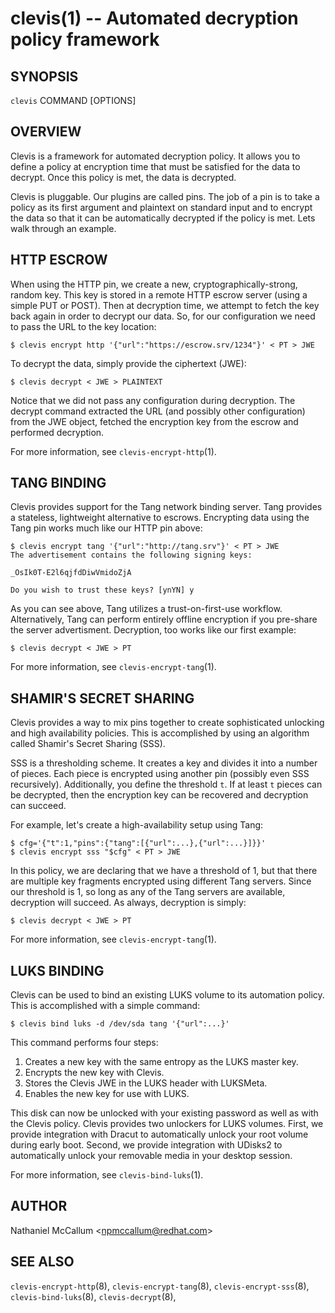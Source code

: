 clevis(1) -- Automated decryption policy framework
==================================================

## SYNOPSIS

`clevis` COMMAND [OPTIONS]

## OVERVIEW

Clevis is a framework for automated decryption policy. It allows you to define
a policy at encryption time that must be satisfied for the data to decrypt.
Once this policy is met, the data is decrypted.

Clevis is pluggable. Our plugins are called pins. The job of a pin is to
take a policy as its first argument and plaintext on standard input and to
encrypt the data so that it can be automatically decrypted if the policy is
met. Lets walk through an example.

## HTTP ESCROW

When using the HTTP pin, we create a new, cryptographically-strong, random key.
This key is stored in a remote HTTP escrow server (using a simple PUT or POST).
Then at decryption time, we attempt to fetch the key back again in order to
decrypt our data. So, for our configuration we need to pass the URL to the key
location:

    $ clevis encrypt http '{"url":"https://escrow.srv/1234"}' < PT > JWE

To decrypt the data, simply provide the ciphertext (JWE):

    $ clevis decrypt < JWE > PLAINTEXT

Notice that we did not pass any configuration during decryption. The decrypt
command extracted the URL (and possibly other configuration) from the JWE
object, fetched the encryption key from the escrow and performed decryption.

For more information, see `clevis-encrypt-http`(1).

## TANG BINDING

Clevis provides support for the Tang network binding server. Tang provides
a stateless, lightweight alternative to escrows. Encrypting data using the Tang
pin works much like our HTTP pin above:

    $ clevis encrypt tang '{"url":"http://tang.srv"}' < PT > JWE
    The advertisement contains the following signing keys:

    _OsIk0T-E2l6qjfdDiwVmidoZjA

    Do you wish to trust these keys? [ynYN] y

As you can see above, Tang utilizes a trust-on-first-use workflow.
Alternatively, Tang can perform entirely offline encryption if you pre-share
the server advertisment. Decryption, too works like our first example:

    $ clevis decrypt < JWE > PT

For more information, see `clevis-encrypt-tang`(1).

## SHAMIR'S SECRET SHARING

Clevis provides a way to mix pins together to create sophisticated unlocking
and high availability policies. This is accomplished by using an algorithm
called Shamir's Secret Sharing (SSS).

SSS is a thresholding scheme. It creates a key and divides it into a number of
pieces. Each piece is encrypted using another pin (possibly even SSS
recursively). Additionally, you define the threshold `t`. If at least `t`
pieces can be decrypted, then the encryption key can be recovered and
decryption can succeed.

For example, let's create a high-availability setup using Tang:

    $ cfg='{"t":1,"pins":{"tang":[{"url":...},{"url":...}]}}'
    $ clevis encrypt sss "$cfg" < PT > JWE

In this policy, we are declaring that we have a threshold of 1, but that there
are multiple key fragments encrypted using different Tang servers. Since our
threshold is 1, so long as any of the Tang servers are available, decryption
will succeed. As always, decryption is simply:

    $ clevis decrypt < JWE > PT

For more information, see `clevis-encrypt-tang`(1).

## LUKS BINDING

Clevis can be used to bind an existing LUKS volume to its automation policy.
This is accomplished with a simple command:

    $ clevis bind luks -d /dev/sda tang '{"url":...}'

This command performs four steps:

1. Creates a new key with the same entropy as the LUKS master key.
2. Encrypts the new key with Clevis.
3. Stores the Clevis JWE in the LUKS header with LUKSMeta.
4. Enables the new key for use with LUKS.

This disk can now be unlocked with your existing password as well as with
the Clevis policy. Clevis provides two unlockers for LUKS volumes. First,
we provide integration with Dracut to automatically unlock your root volume
during early boot. Second, we provide integration with UDisks2 to
automatically unlock your removable media in your desktop session.

For more information, see `clevis-bind-luks`(1).

## AUTHOR

Nathaniel McCallum &lt;npmccallum@redhat.com&gt;

## SEE ALSO

`clevis-encrypt-http`(8),
`clevis-encrypt-tang`(8),
`clevis-encrypt-sss`(8),
`clevis-bind-luks`(8),
`clevis-decrypt`(8),
